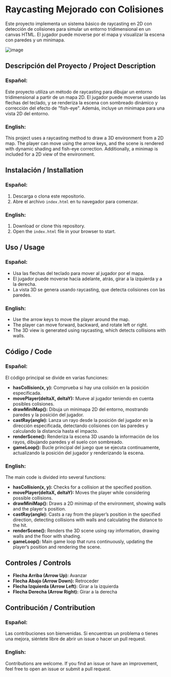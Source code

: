 # Raycasting Mejorado con Colisiones

Este proyecto implementa un sistema básico de raycasting en 2D con detección de colisiones para simular un entorno tridimensional en un canvas HTML. El jugador puede moverse por el mapa y visualizar la escena con paredes y un minimapa.

![image](https://github.com/user-attachments/assets/88374058-dfb4-4cb2-b042-b55503944955)


## Descripción del Proyecto / Project Description

### Español:
Este proyecto utiliza un método de raycasting para dibujar un entorno tridimensional a partir de un mapa 2D. El jugador puede moverse usando las flechas del teclado, y se renderiza la escena con sombreado dinámico y corrección del efecto de "fish-eye". Además, incluye un minimapa para una vista 2D del entorno.

### English:
This project uses a raycasting method to draw a 3D environment from a 2D map. The player can move using the arrow keys, and the scene is rendered with dynamic shading and fish-eye correction. Additionally, a minimap is included for a 2D view of the environment.

## Instalación / Installation

### Español:
1. Descarga o clona este repositorio.
2. Abre el archivo `index.html` en tu navegador para comenzar.

### English:
1. Download or clone this repository.
2. Open the `index.html` file in your browser to start.

## Uso / Usage

### Español:
- Usa las flechas del teclado para mover al jugador por el mapa.
- El jugador puede moverse hacia adelante, atrás, girar a la izquierda y a la derecha.
- La vista 3D se genera usando raycasting, que detecta colisiones con las paredes.

### English:
- Use the arrow keys to move the player around the map.
- The player can move forward, backward, and rotate left or right.
- The 3D view is generated using raycasting, which detects collisions with walls.

## Código / Code

### Español:
El código principal se divide en varias funciones:

- **hasCollision(x, y):** Comprueba si hay una colisión en la posición especificada.
- **movePlayer(deltaX, deltaY):** Mueve al jugador teniendo en cuenta posibles colisiones.
- **drawMiniMap():** Dibuja un minimapa 2D del entorno, mostrando paredes y la posición del jugador.
- **castRay(angle):** Lanza un rayo desde la posición del jugador en la dirección especificada, detectando colisiones con las paredes y calculando la distancia hasta el impacto.
- **renderScene():** Renderiza la escena 3D usando la información de los rayos, dibujando paredes y el suelo con sombreado.
- **gameLoop():** Bucle principal del juego que se ejecuta continuamente, actualizando la posición del jugador y renderizando la escena.

### English:
The main code is divided into several functions:

- **hasCollision(x, y):** Checks for a collision at the specified position.
- **movePlayer(deltaX, deltaY):** Moves the player while considering possible collisions.
- **drawMiniMap():** Draws a 2D minimap of the environment, showing walls and the player's position.
- **castRay(angle):** Casts a ray from the player’s position in the specified direction, detecting collisions with walls and calculating the distance to the hit.
- **renderScene():** Renders the 3D scene using ray information, drawing walls and the floor with shading.
- **gameLoop():** Main game loop that runs continuously, updating the player’s position and rendering the scene.

## Controles / Controls

- **Flecha Arriba (Arrow Up):** Avanzar
- **Flecha Abajo (Arrow Down):** Retroceder
- **Flecha Izquierda (Arrow Left):** Girar a la izquierda
- **Flecha Derecha (Arrow Right):** Girar a la derecha

## Contribución / Contribution

### Español:
Las contribuciones son bienvenidas. Si encuentras un problema o tienes una mejora, siéntete libre de abrir un issue o hacer un pull request.

### English:
Contributions are welcome. If you find an issue or have an improvement, feel free to open an issue or submit a pull request.

